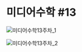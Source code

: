 # 미디어수학 #13

![미디어수학13주차_1](https://user-images.githubusercontent.com/11372675/148775811-053f799b-e647-4831-a86c-01d17f7d4449.png)

![미디어수학13주차_2](https://user-images.githubusercontent.com/11372675/148775851-243cec42-d45a-4a09-97cb-d4b6d5a5d0fc.png)
